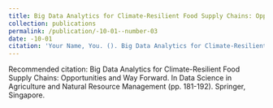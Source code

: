 ```yaml
---
title: Big Data Analytics for Climate-Resilient Food Supply Chains: Opportunities and Way Forward. In Data Science in Agriculture and Natural Resource Management (pp. 181-192). Springer, Singapore.
collection: publications
permalink: /publication/-10-01--number-03
date: -10-01
citation: 'Your Name, You. (). Big Data Analytics for Climate-Resilient Food Supply Chains: Opportunities and Way Forward. In Data Science in Agriculture and Natural Resource Management (pp. 181-192). Springer, Singapore. <i>Journal X</i>. 1(1).'
---
```


Recommended citation: Big Data Analytics for Climate-Resilient Food Supply Chains: Opportunities and Way Forward. In Data Science in Agriculture and Natural Resource Management (pp. 181-192). Springer, Singapore.
